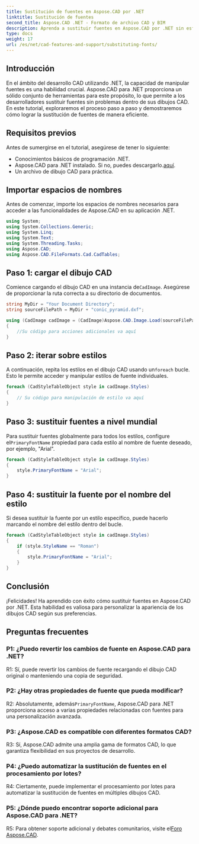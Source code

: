 ```yaml
---
title: Sustitución de fuentes en Aspose.CAD por .NET
linktitle: Sustitución de fuentes
second_title: Aspose.CAD .NET - Formato de archivo CAD y BIM
description: Aprenda a sustituir fuentes en Aspose.CAD por .NET sin esfuerzo. Siga nuestra guía paso a paso para personalizar fuentes de manera eficiente en sus dibujos CAD.
type: docs
weight: 17
url: /es/net/cad-features-and-support/substituting-fonts/
---
```

## Introducción

En el ámbito del desarrollo CAD utilizando .NET, la capacidad de manipular fuentes es una habilidad crucial. Aspose.CAD para .NET proporciona un sólido conjunto de herramientas para este propósito, lo que permite a los desarrolladores sustituir fuentes sin problemas dentro de sus dibujos CAD. En este tutorial, exploraremos el proceso paso a paso y demostraremos cómo lograr la sustitución de fuentes de manera eficiente.

## Requisitos previos

Antes de sumergirse en el tutorial, asegúrese de tener lo siguiente:

- Conocimientos básicos de programación .NET.
-  Aspose.CAD para .NET instalado. Si no, puedes descargarlo.[aquí](https://releases.aspose.com/cad/net/).
- Un archivo de dibujo CAD para práctica.

## Importar espacios de nombres

Antes de comenzar, importe los espacios de nombres necesarios para acceder a las funcionalidades de Aspose.CAD en su aplicación .NET.

```csharp
using System;
using System.Collections.Generic;
using System.Linq;
using System.Text;
using System.Threading.Tasks;
using Aspose.CAD;
using Aspose.CAD.FileFormats.Cad.CadTables;
```

## Paso 1: cargar el dibujo CAD

 Comience cargando el dibujo CAD en una instancia de`CadImage`. Asegúrese de proporcionar la ruta correcta a su directorio de documentos.

```csharp
string MyDir = "Your Document Directory";
string sourceFilePath = MyDir + "conic_pyramid.dxf";

using (CadImage cadImage = (CadImage)Aspose.CAD.Image.Load(sourceFilePath))
{
    //Su código para acciones adicionales va aquí
}
```

## Paso 2: iterar sobre estilos

 A continuación, repita los estilos en el dibujo CAD usando un`foreach` bucle. Esto le permite acceder y manipular estilos de fuente individuales.

```csharp
foreach (CadStyleTableObject style in cadImage.Styles)
{
    // Su código para manipulación de estilo va aquí
}
```

## Paso 3: sustituir fuentes a nivel mundial

 Para sustituir fuentes globalmente para todos los estilos, configure el`PrimaryFontName` propiedad para cada estilo al nombre de fuente deseado, por ejemplo, "Arial".

```csharp
foreach (CadStyleTableObject style in cadImage.Styles)
{
    style.PrimaryFontName = "Arial";
}
```

## Paso 4: sustituir la fuente por el nombre del estilo

Si desea sustituir la fuente por un estilo específico, puede hacerlo marcando el nombre del estilo dentro del bucle.

```csharp
foreach (CadStyleTableObject style in cadImage.Styles)
{
    if (style.StyleName == "Roman")
    {
        style.PrimaryFontName = "Arial";
    }
}
```

## Conclusión

¡Felicidades! Ha aprendido con éxito cómo sustituir fuentes en Aspose.CAD por .NET. Esta habilidad es valiosa para personalizar la apariencia de los dibujos CAD según sus preferencias.

## Preguntas frecuentes

### P1: ¿Puedo revertir los cambios de fuente en Aspose.CAD para .NET?

R1: Sí, puede revertir los cambios de fuente recargando el dibujo CAD original o manteniendo una copia de seguridad.

### P2: ¿Hay otras propiedades de fuente que pueda modificar?

R2: Absolutamente, además`PrimaryFontName`, Aspose.CAD para .NET proporciona acceso a varias propiedades relacionadas con fuentes para una personalización avanzada.

### P3: ¿Aspose.CAD es compatible con diferentes formatos CAD?

R3: Sí, Aspose.CAD admite una amplia gama de formatos CAD, lo que garantiza flexibilidad en sus proyectos de desarrollo.

### P4: ¿Puedo automatizar la sustitución de fuentes en el procesamiento por lotes?

R4: Ciertamente, puede implementar el procesamiento por lotes para automatizar la sustitución de fuentes en múltiples dibujos CAD.

### P5: ¿Dónde puedo encontrar soporte adicional para Aspose.CAD para .NET?

 R5: Para obtener soporte adicional y debates comunitarios, visite el[Foro Aspose.CAD](https://forum.aspose.com/c/cad/19).

